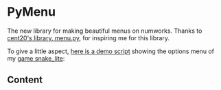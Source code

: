 # PyMenu
The new library for making beautiful menus on numworks. Thanks to [cent20's library, menu.py](https://my.numworks.com/python/cent20/menu), for inspiring me for this library.

To give a little aspect, [here is a demo script](https://my.numworks.com/python/zetamap/pymenu_demo) showing the options menu of my [game snake_lite](https://my.numworks.com/python/zetamap/snake_lite): 

## Content

